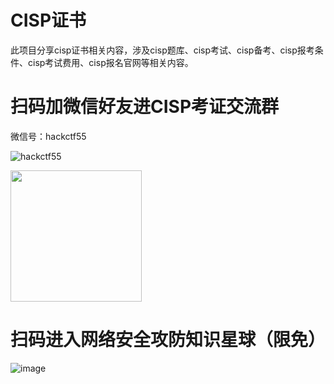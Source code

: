 # CISP证书

此项目分享cisp证书相关内容，涉及cisp题库、cisp考试、cisp备考、cisp报考条件、cisp考试费用、cisp报名官网等相关内容。

# 扫码加微信好友进CISP考证交流群

微信号：hackctf55

![hackctf55](https://github.com/hackctf55/cisp/assets/129292908/18bfe928-89bd-47a9-9dab-187037860c64)

<img src="[https://github.com/Chen-Yi-Ran/OnlineStudy/blob/master/file/course.jpg](https://user-images.githubusercontent.com/129292908/251886305-18bfe928-89bd-47a9-9dab-187037860c64.jpg)" width="210px">


# 扫码进入网络安全攻防知识星球（限免）

![image](https://github.com/hackctf55/cisp/assets/129292908/2f0e4e89-0093-4435-9311-12b5056f3ae6)

